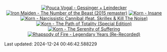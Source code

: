 <!-- lastfm -->
<p align="center"><a href="https://www.last.fm/music/Pouca+Vogal/Gessinger+%252B+Leindecker"><img src="https://lastfm.freetls.fastly.net/i/u/64s/eefd6569086f4af9a6fe0f0db7995707.jpg" title="Pouca Vogal - Gessinger + Leindecker"></a> <a href="https://www.last.fm/music/Iron+Maiden/The+Number+of+the+Beast+(2015+remaster)"><img src="https://lastfm.freetls.fastly.net/i/u/64s/0673467a6af29e9130e229a7407ace50.jpg" title="Iron Maiden - The Number of the Beast (2015 remaster)"></a> <a href="https://www.last.fm/music/Korn/Insane"><img src="https://lastfm.freetls.fastly.net/i/u/64s/2b19268ccb1fab4fc67e264506a189d8.jpg" title="Korn - Insane"></a> <a href="https://www.last.fm/music/Korn/Narcissistic+Cannibal+(feat.+Skrillex+&+Kill+The+Noise)"><img src="https://lastfm.freetls.fastly.net/i/u/64s/724217b476224f9bcf2c303af304a791.jpg" title="Korn - Narcissistic Cannibal (feat. Skrillex & Kill The Noise)"></a> <a href="https://www.last.fm/music/Korn/The+Path+of+Totality+(Special+Edition)"><img src="https://lastfm.freetls.fastly.net/i/u/64s/fe8ae1d9f6094345add772de8e6fccb4.jpg" title="Korn - The Path of Totality (Special Edition)"></a> <a href="https://www.last.fm/music/Korn/The+Serenity+of+Suffering"><img src="https://lastfm.freetls.fastly.net/i/u/64s/aa2fb5e24942a691ec5265428f2a6746.jpg" title="Korn - The Serenity of Suffering"></a> <a href="https://www.last.fm/music/Rhapsody+of+Fire/Legendary+Years+(Re-Recorded)"><img src="https://lastfm.freetls.fastly.net/i/u/64s/f9510c1ad44d8cf47c389e5625000ea1.jpg" title="Rhapsody of Fire - Legendary Years (Re-Recorded)"></a> </p>

<!--START_SECTION:last-updated-->
Last updated: 2024-12-24 00:46:42.588229
<!--END_SECTION:last-updated-->